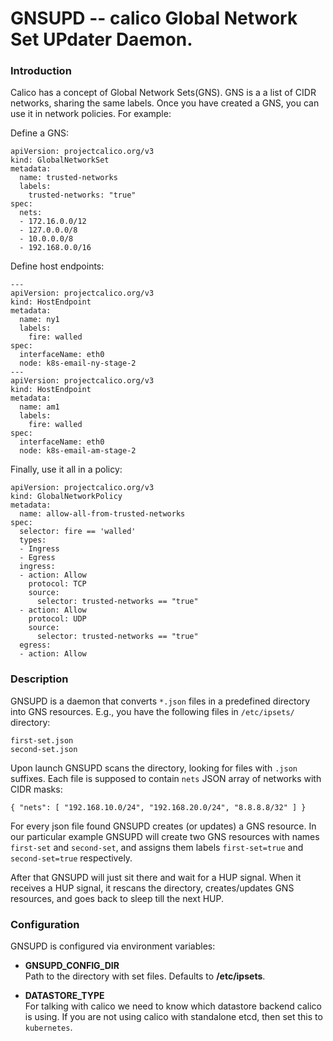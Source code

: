 GNSUPD -- calico Global Network Set UPdater Daemon.
===================================================

### Introduction

Calico has a concept of Global Network Sets(GNS). GNS is a 
a list of CIDR networks, sharing the same labels. Once
you have created a GNS, you can use it in network policies. 
For example:

Define a GNS:
```
apiVersion: projectcalico.org/v3
kind: GlobalNetworkSet
metadata:
  name: trusted-networks
  labels:
    trusted-networks: "true"
spec:
  nets:
  - 172.16.0.0/12
  - 127.0.0.0/8
  - 10.0.0.0/8
  - 192.168.0.0/16
```

Define host endpoints:
```
---
apiVersion: projectcalico.org/v3
kind: HostEndpoint
metadata:
  name: ny1
  labels:
    fire: walled
spec:
  interfaceName: eth0
  node: k8s-email-ny-stage-2
---
apiVersion: projectcalico.org/v3
kind: HostEndpoint
metadata:
  name: am1
  labels:
    fire: walled
spec:
  interfaceName: eth0
  node: k8s-email-am-stage-2
```

Finally, use it all in a policy:
```
apiVersion: projectcalico.org/v3
kind: GlobalNetworkPolicy
metadata:
  name: allow-all-from-trusted-networks
spec:
  selector: fire == 'walled'
  types:
  - Ingress
  - Egress
  ingress:
  - action: Allow
    protocol: TCP
    source:
      selector: trusted-networks == "true"
  - action: Allow
    protocol: UDP
    source:
      selector: trusted-networks == "true"
  egress:
  - action: Allow
```

### Description

GNSUPD is a daemon that converts `*.json` files in a
predefined directory into GNS resources. 
E.g., you have the following files in `/etc/ipsets/` directory:
```
first-set.json
second-set.json
```

Upon launch GNSUPD scans the directory, looking for files with `.json` suffixes.
Each file is supposed to contain `nets` JSON array of networks with CIDR masks: 
```
{ "nets": [ "192.168.10.0/24", "192.168.20.0/24", "8.8.8.8/32" ] }
``` 

For every json file found GNSUPD creates (or updates) a GNS resource. In our particular
example GNSUPD will create two GNS resources with names `first-set` and `second-set`, and assigns
them labels `first-set=true` and `second-set=true` respectively. 

After that GNSUPD will just sit there and wait for a HUP signal. When it receives 
a HUP signal, it rescans the directory, creates/updates GNS resources, and goes
back to sleep till the next HUP.

### Configuration

GNSUPD is configured via environment variables:

* **GNSUPD_CONFIG_DIR**  
Path to the directory with set files. Defaults to **/etc/ipsets**.

* **DATASTORE_TYPE**  
For talking with calico we need to know which datastore backend calico is using.
If you are not using calico with standalone etcd, then set this to `kubernetes`.

